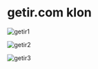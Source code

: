 <h1>getir.com klon</h1>

![getir1](https://user-images.githubusercontent.com/63202119/131999179-8bcde345-405e-45c1-8c66-2c2f72d79d53.PNG)

![getir2](https://user-images.githubusercontent.com/63202119/131999213-4fe222ef-4edc-4ece-a4a2-d4d8256aad83.PNG)

![getir3](https://user-images.githubusercontent.com/63202119/131999223-d4582863-bbb0-4906-a57f-60bcfc027680.PNG)
